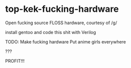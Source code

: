 top-kek-fucking-hardware
========================

Open fucking source FLOSS hardware, courtesy of /g/

install gentoo and code this shit with Verilog

TODO:
Make fucking hardware
Put anime girls everywhere

???

PROFIT!!!

